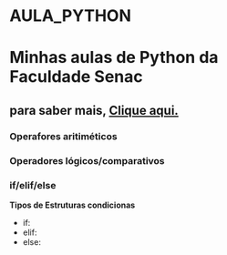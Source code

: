 # AULA_PYTHON
# Minhas aulas de Python da Faculdade Senac

## para saber mais, **[Clique aqui.](https://docs.pipz.com/central-de-ajuda/learning-center/guia-basico-de-markdown#open)**

### Operafores aritiméticos
### Operadores lógicos/comparativos
### if/elif/else

**Tipos de Estruturas condicionas** 

- if:
- elif:
- else:
